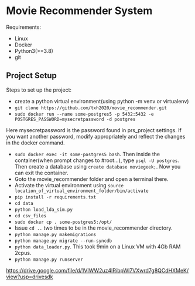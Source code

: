 # Movie Recommender System

Requirements:
- Linux
- Docker
- Python3(>=3.8)
- git

## Project Setup
Steps to set up the project:
- create a python virtual environment(using python -m venv or virtualenv) 
- `git clone https://github.com/txh2020/movie_recommender.git`
- `sudo docker run --name some-postgres5 -p 5432:5432 -e POSTGRES_PASSWORD=mysecretpassword -d postgres`
 
Here mysecretpassword is the password found in prs_project settings. If you want another password, modify appropriately and reflect the changes in the docker command.
- `sudo docker exec -it some-postgres5 bash`. Then inside the container(when prompt changes to #root...), type `psql -U postgres`. Then create a database using `create database moviegeek;`. Now you can exit the container.
- Goto the movie_recommender folder and open a terminal there.
- Activate the virtual environment using `source location_of_virtual_environment_folder/bin/activate`
- `pip install -r requirements.txt`
- `cd data`
- `python load_lda_sim.py`
- `cd csv_files`
- `sudo docker cp . some-postgres5:/opt/`
- Issue `cd ..` two times to be in the movie_recommender directory.
- `python manage.py makemigrations`
- `python manage.py migrate --run-syncdb`
- `python data_loader.py`. This took 9min on a Linux VM with 4Gb RAM 2cpus.
- `python manage.py runserver` 
 
https://drive.google.com/file/d/1VIWW2uz4IRibpWl7VXwrd7g8QCdHXMeK/view?usp=drivesdk
